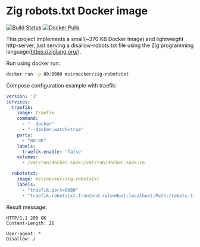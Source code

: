 # Zig robots.txt Docker image

[![Build Status](https://travis-ci.org/mstroecker/zig-robotstxt.svg?branch=master)](https://travis-ci.org/mstroecker/zig-robotstxt)
[![Docker Pulls](https://img.shields.io/docker/pulls/mstroecker/zig-robotstxt)](https://hub.docker.com/r/mstroecker/zig-robotstxt)

This project implements a small(~370 KB Docker Image) and lightweight http-server, just serving a disallow-robots.txt file using the Zig programming language(https://ziglang.org/).

Run using docker run:

```bash
docker run -p 80:8080 mstroecker/zig-robotstxt
```

Compose configuration example with traefik:

```yaml
version: '3'
services:
  traefik:
    image: traefik
    command:
      - "--docker"
      - "--docker.watch=true"
    ports:
      - "80:80"
    labels:
      traefik.enable: 'false'
    volumes:
      - /var/run/docker.sock:/var/run/docker.sock:ro

  robotstxt:
    image: mstroecker/zig-robotstxt
    labels:
      - "traefik.port=8080"
      - "traefik.robotstxt.frontend.rule=Host:localhost;Path:/robots.txt"
```

Result message:

```http
HTTP/1.1 200 OK
Content-Length: 26

User-agent: *
Disallow: /

```